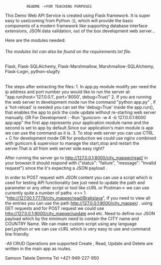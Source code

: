               README ->FOR TEACHING PURPOSES

This Demo Web API Service is created using Flask framework. It is super easy to use(coming from Python :)), which will provide the basic components of a modern framework like supporting database interface extensions, JSON data validation, out of the box development web server...

Here are the modules needed:
######  The modules list can also be found on the requirements.txt file.
 Flask,
 Flask-SQLAlchemy,
 Flask-Marshmallow,
 Marshmallow-SQLAlchemy,
 Flask-Login,
 python-slugify
###### 

The steps after extracting the files:
    1. In app.py module modify per need the ip address and port number you would like to run the server at:
        "app.run(host='127.0.0.1', port='8000', debug=True)"
    2. If you are running the web server in development mode run the command
    "python app.py" , if a 'hot-reload' is needed you can set the 'debug=True'  inside the app.run(), that enables the app to pick the code update without re-starting web server manually. 
    OR For Development :
    -Run "gunicorn -w 4 -b 127.0.0.1:8000 app:app"  the first app represents your application module name and the second is set to app by default.Since our application's main module is app we can use the command as it is.
    3. To stop web server you can use CTRL + C for development mode OR for production we could use nginx combined with gunicorn & supervisor to manage the start,stop and restart the server.That is all from web server side.easy right?

After running the server go to http://127.0.0.1:8000/city_mapper/read/ in your browser.It should respond with {"status": "failure", "message": "Invalid request"} since the it's expecting a JSON payload .

In order to POST request with JSON content you can use a script which is used for testing  API functionality (we just need to update the path and parameter or any other script or tool like cURL or Postman-> we can use currently quite a number of paths ->>> 1.  "http://127.00.1:7779/city_mapper/read/Bratislava", If you need to view all the entries you can use the path http://127.0.0.1:8000/city_mapper/ . using GET requests and for POST request we could use 
http://127.0.0.1:8000/city_mapper/update and etc. Need to  define our JSON payload which by the minimum need to contain the CITY name and COUNTRY Name. We can make custom script using any language perl,python  or we can use cURL which is very easy to use and command line friendly.

-All CRUD Operations are supported Create , Read, Update and Delete are written in the main app as routes.



Samson Takele Demma
Tel +421-949-227-950

